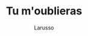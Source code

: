 ---
layout: post
title: Tu m'oublieras 
author: Larusso
language: "Français"
image:
  artist: larusso.png
---